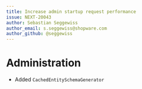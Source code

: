 ```yaml
---
title: Increase admin startup request performance
issue: NEXT-20043
author: Sebastian Seggewiss
author_email: s.seggewiss@shopware.com
author_github: @seggewiss
---
```

# Administration
* Added `CachedEntitySchemaGenerator`
